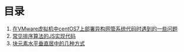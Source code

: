 # 目录

1. [在VMware虚拟机中centOS7上部署异构网管系统代码时遇到的一些问题](https://github.com/szm1002/someNotes/blob/master/%E5%BC%82%E6%9E%84%E7%BD%91%E7%AE%A1%E7%B3%BB%E7%BB%9F%E9%83%A8%E7%BD%B2%E9%81%87%E5%88%B0%E7%9A%84%E9%97%AE%E9%A2%98)
2. [常见排序算法的JS实现代码](https://github.com/szm1002/someNotes/blob/master/sorting-algorithm-in-js.js)
3. [块元素水平垂直居中的几种方式](https://github.com/szm1002/someNotes/blob/master/div-align-center.css)
